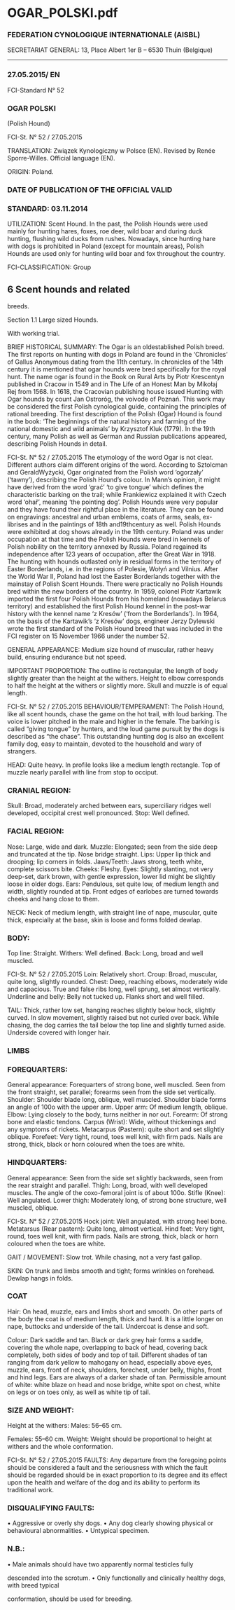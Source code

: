 # OGAR_POLSKI.pdf


### FEDERATION CYNOLOGIQUE INTERNATIONALE (AISBL)


SECRETARIAT GENERAL: 13, Place Albert 1er  B – 6530 Thuin (Belgique)
______________________________________________________________________________

### 27.05.2015/ EN



FCI-Standard N° 52

### OGAR POLSKI


(Polish Hound)




FCI-St. N° 52 / 27.05.2015

TRANSLATION: Związek Kynologiczny w Polsce (EN). Revised
by Renée Sporre-Willes. Official language (EN).

ORIGIN: Poland.

### DATE OF PUBLICATION OF THE OFFICIAL VALID



### STANDARD: 03.11.2014



UTILIZATION: Scent Hound. In the past, the Polish Hounds were
used mainly for hunting hares, foxes, roe deer, wild boar and during
duck hunting, flushing wild ducks from rushes. Nowadays, since
hunting hare with dogs is prohibited in Poland (except for mountain
areas), Polish Hounds are used only for hunting wild boar and fox
throughout the country.

FCI-CLASSIFICATION: Group


## 6   Scent hounds and related



breeds.

Section 1.1  Large sized Hounds.

With working trial.

BRIEF HISTORICAL SUMMARY: The Ogar is an oldestablished Polish breed. The first reports on hunting with dogs in
Poland are found in the ‘Chronicles’ of Gallus Anonymous dating
from the 11th century. In chronicles of the 14th century it is
mentioned that ogar hounds were bred specifically for the royal hunt.
The name ogar is found in the Book on Rural Arts by Piotr
Krescentyn published in Cracow in 1549 and in The Life of an
Honest Man by Mikołaj Rej from 1568. In 1618, the Cracovian
publishing house issued Hunting with Ogar hounds by count Jan
Ostroróg, the voivode of Poznań. This work may be considered the
first Polish cynological guide, containing the principles of rational
breeding. The first description of the Polish (Ogar) Hound is found in
the book: ‘The beginnings of the natural history and farming of the
national domestic and wild animals’ by Krzysztof Kluk (1779). In
the 19th century, many Polish as well as German and Russian
publications appeared, describing Polish Hounds in detail.


FCI-St. N° 52 / 27.05.2015
The etymology of the word Ogar is not clear. Different authors claim
different origins of the word. According to Sztolcman and GeraldWyżycki, Ogar originated from the Polish word ‘ogorzały’ (‘tawny’),
describing the Polish Hound’s colour. In Mann’s opinion, it might
have derived from the word ‘grać’ ‘to give tongue’ which defines the
characteristic barking on the trail; while Frankiewicz explained it
with Czech word ‘ohař’, meaning ‘the pointing dog’. Polish Hounds
were very popular and they have found their rightful place in the
literature. They can be found on engravings: ancestral and urban
emblems, coats of arms, seals, ex-librises and in the paintings of 18th
and19thcentury as well. Polish Hounds were exhibited at dog shows
already in the 19th century. Poland was under occupation at that time
and the Polish Hounds were bred in kennels of Polish nobility on the
territory annexed by Russia. Poland regained its independence after
123 years of occupation, after the Great War in 1918. The hunting
with hounds outlasted only in residual forms in the territory of Easter
Borderlands, i.e. in the regions of Polesie, Wołyń and Vilnius. After
the World War II, Poland had lost the Easter Borderlands together
with the mainstay of Polish Scent Hounds. There were practically no
Polish Hounds bred within the new borders of the country. In 1959,
colonel Piotr Kartawik imported the first four Polish Hounds from
his homeland (nowadays Belarus territory) and established the first
Polish Hound kennel in the post-war history with the kennel name ‘z
Kresów’ (‘from the Borderlands’). In 1964, on the basis of the
Kartawik’s ‘z Kresów’ dogs, engineer Jerzy Dylewski wrote the first
standard of the Polish Hound breed that was included in the FCI
register on 15 November 1966 under the number 52.



GENERAL APPEARANCE: Medium size hound of muscular,
rather heavy build, ensuring endurance but not speed.

IMPORTANT PROPORTION: The outline is rectangular, the
length of body slightly greater than the height at the withers. Height to
elbow corresponds to half the height at the withers or slightly more.
Skull and muzzle is of equal length.




FCI-St. N° 52 / 27.05.2015
BEHAVIOUR/TEMPERAMENT: The Polish Hound, like all scent
hounds, chase the game on the hot trail, with loud barking. The voice
is lower pitched in the male and higher in the female. The barking is
called “giving tongue” by hunters, and the loud game pursuit by the
dogs is described as “the chase”. This outstanding hunting dog is also
an excellent family dog, easy to maintain, devoted to the household
and wary of strangers.

HEAD: Quite heavy. In profile looks like a medium length rectangle.
Top of muzzle nearly parallel with line from stop to occiput.

### CRANIAL REGION:


Skull: Broad, moderately arched between ears, superciliary ridges
well developed, occipital crest well pronounced.
Stop: Well defined.

### FACIAL REGION:


Nose: Large, wide and dark.
Muzzle: Elongated; seen from the side deep and truncated at the tip.
Nose bridge straight.
Lips: Upper lip thick and drooping; lip corners in folds.
Jaws/Teeth: Jaws strong, teeth white, complete scissors bite.
Cheeks: Fleshy.
Eyes: Slightly slanting, not very deep-set, dark brown, with gentle
expression, lower lid might be slightly loose in older dogs.
Ears: Pendulous, set quite low, of medium length and width, slightly
rounded at tip.  Front edges of earlobes are turned towards cheeks
and hang close to them.

NECK: Neck of medium length, with straight line of nape, muscular,
quite thick, especially at the base, skin is loose and forms folded
dewlap.

### BODY:


Top line: Straight.
Withers: Well defined.
Back: Long, broad and well muscled.



FCI-St. N° 52 / 27.05.2015
Loin: Relatively short.
Croup: Broad, muscular, quite long, slightly rounded.
Chest: Deep, reaching elbows, moderately wide and capacious. True
and false ribs long, well sprung, set almost vertically.
Underline and belly: Belly not tucked up. Flanks short and well
filled.

TAIL: Thick, rather low set, hanging reaches slightly below hock,
slightly curved. In slow movement, slightly raised but not curled
over back.  While chasing, the dog carries the tail below the top line
and slightly turned aside. Underside covered with longer hair.

### LIMBS



### FOREQUARTERS:


General appearance: Forequarters of strong bone, well muscled. Seen
from the front straight, set parallel; forearms seen from the side set
vertically.
Shoulder: Shoulder blade long, oblique, well muscled. Shoulder
blade forms an angle of 100o with the upper arm.
Upper arm: Of medium length, oblique.
Elbow: Lying closely to the body, turns neither in nor out.
Forearm: Of strong bone and elastic tendons.
Carpus (Wrist): Wide, without thickenings and any symptoms of
rickets.
Metacarpus (Pastern): quite short and set slightly oblique.
Forefeet: Very tight, round, toes well knit, with firm pads. Nails are
strong, thick, black or horn coloured when the toes are white.

### HINDQUARTERS:


General appearance: Seen from the side set slightly backwards, seen
from the rear straight and parallel.
Thigh: Long, broad, with well developed muscles. The angle of the
coxo-femoral joint is of about 100o.
Stifle (Knee): Well angulated.
Lower thigh: Moderately long, of strong bone structure, well
muscled, oblique.



FCI-St. N° 52 / 27.05.2015
Hock joint: Well angulated, with strong heel bone.
Metatarsus (Rear pastern): Quite long, almost vertical.
Hind feet: Very tight, round, toes well knit, with firm pads. Nails are
strong, thick, black or horn coloured when the toes are white.

GAIT / MOVEMENT:  Slow trot. While chasing, not a very fast
gallop.

SKIN: On trunk and limbs smooth and tight; forms wrinkles on
forehead. Dewlap hangs in folds.

### COAT


Hair: On head, muzzle, ears and limbs short and smooth. On other
parts of the body the coat is of medium length, thick and hard. It is a
little longer on nape, buttocks and underside of the tail. Undercoat is
dense and soft.

Colour: Dark saddle and tan. Black or dark grey hair forms a saddle,
covering the whole nape, overlapping to back of head, covering back
completely, both sides of body and top of tail. Different shades of tan
ranging from dark yellow to mahogany on head, especially above
eyes, muzzle, ears, front of neck, shoulders, forechest, under belly,
thighs, front and hind legs. Ears are always of a darker shade of tan.
Permissible amount of white: white blaze on head and nose bridge,
white spot on chest, white on legs or on toes only, as well as white
tip of tail.

### SIZE AND WEIGHT:



Height at the withers:  Males:    56–65 cm.

Females:   55–60 cm.
Weight: Weight should be proportional to height at withers and the
whole conformation.




FCI-St. N° 52 / 27.05.2015
FAULTS: Any departure from the foregoing points should be
considered a fault and the seriousness with which the fault should be
regarded should be in exact proportion to its degree and its effect
upon the health and welfare of the dog and its ability to perform its
traditional work.

### DISQUALIFYING FAULTS:


• Aggressive or overly shy dogs.
• Any dog clearly showing physical or behavioural abnormalities.
• Untypical specimen.

### N.B.:


• Male animals should have two apparently normal testicles fully

descended into the scrotum.
• Only functionally and clinically healthy dogs, with breed typical

conformation, should be used for breeding.






